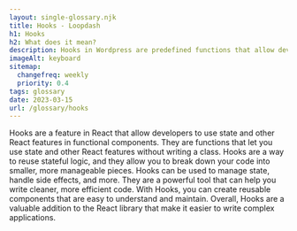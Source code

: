 ```yaml
--- 
layout: single-glossary.njk
title: Hooks - Loopdash
h1: Hooks
h2: What does it mean?
description: Hooks in Wordpress are predefined functions that allow developers to modify and extend the functionality of the platform without modifying the core code.
imageAlt: keyboard
sitemap:
  changefreq: weekly
  priority: 0.4
tags: glossary
date: 2023-03-15
url: /glossary/hooks
---
```


Hooks are a feature in React that allow developers to use state and other React features in functional components. They are functions that let you use state and other React features without writing a class. Hooks are a way to reuse stateful logic, and they allow you to break down your code into smaller, more manageable pieces. Hooks can be used to manage state, handle side effects, and more. They are a powerful tool that can help you write cleaner, more efficient code. With Hooks, you can create reusable components that are easy to understand and maintain. Overall, Hooks are a valuable addition to the React library that make it easier to write complex applications.
